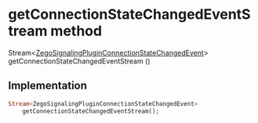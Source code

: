 


# getConnectionStateChangedEventStream method








Stream&lt;[ZegoSignalingPluginConnectionStateChangedEvent](../../zego_uikit_prebuilt_live_audio_room/ZegoSignalingPluginConnectionStateChangedEvent-class.md)> getConnectionStateChangedEventStream
()








## Implementation

```dart
Stream<ZegoSignalingPluginConnectionStateChangedEvent>
    getConnectionStateChangedEventStream();
```








